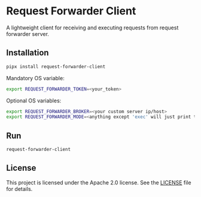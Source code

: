 # Request Forwarder Client

A lightweight client for receiving and executing requests from request forwarder server.

## Installation
```sh
pipx install request-forwarder-client
```

Mandatory OS variable:
```sh
export REQUEST_FORWARDER_TOKEN=<your_token>
```

Optional OS variables:
```sh
export REQUEST_FORWARDER_BROKER=<your custom server ip/host>
export REQUEST_FORWARDER_MODE=<anything except 'exec' will just print the request>
```

## Run
```sh
request-forwarder-client
```

## License
This project is licensed under the Apache 2.0 license. See the [LICENSE](LICENSE) file for details.
